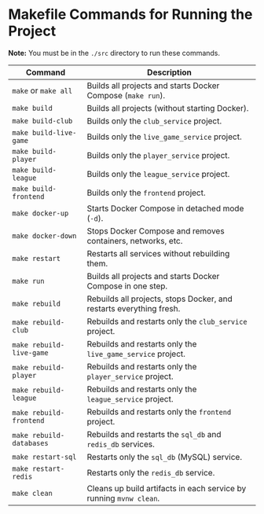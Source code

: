 # Makefile Commands for Running the Project

**Note:** You must be in the `./src` directory to run these commands.

| Command                   | Description                                                                 |
|---------------------------|-----------------------------------------------------------------------------|
| `make` or `make all`      | Builds all projects and starts Docker Compose (`make run`).                |
| `make build`              | Builds all projects (without starting Docker).                             |
| `make build-club`         | Builds only the `club_service` project.                                    |
| `make build-live-game`    | Builds only the `live_game_service` project.                               |
| `make build-player`       | Builds only the `player_service` project.                                  |
| `make build-league`       | Builds only the `league_service` project.                                  |
| `make build-frontend`     | Builds only the `frontend` project.                                        |
| `make docker-up`          | Starts Docker Compose in detached mode (`-d`).                             |
| `make docker-down`        | Stops Docker Compose and removes containers, networks, etc.                |
| `make restart`            | Restarts all services without rebuilding them.                             |
| `make run`                | Builds all projects and starts Docker Compose in one step.                 |
| `make rebuild`            | Rebuilds all projects, stops Docker, and restarts everything fresh.         |
| `make rebuild-club`       | Rebuilds and restarts only the `club_service` project.                     |
| `make rebuild-live-game`  | Rebuilds and restarts only the `live_game_service` project.                |
| `make rebuild-player`     | Rebuilds and restarts only the `player_service` project.                   |
| `make rebuild-league`     | Rebuilds and restarts only the `league_service` project.                   |
| `make rebuild-frontend`   | Rebuilds and restarts only the `frontend` project.                         |
| `make rebuild-databases`  | Rebuilds and restarts the `sql_db` and `redis_db` services.                |
| `make restart-sql`        | Restarts only the `sql_db` (MySQL) service.                                |
| `make restart-redis`      | Restarts only the `redis_db` service.                                      |
| `make clean`              | Cleans up build artifacts in each service by running `mvnw clean`.         |

